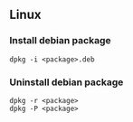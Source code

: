 ## Linux
 
### Install debian package

```
dpkg -i <package>.deb
```

### Uninstall debian package

```
dpkg -r <package>
dpkg -P <package>
```
